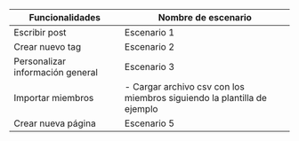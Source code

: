 | Funcionalidades        | Nombre de escenario |
|-----------------------|---------------------|
| Escribir post          | Escenario 1         |
| Crear nuevo tag        | Escenario 2         |
| Personalizar información general| Escenario 3         |
| Importar miembros      |  - Cargar archivo csv con los miembros siguiendo la plantilla de ejemplo <br>         |
| Crear nueva página     | Escenario 5         |

